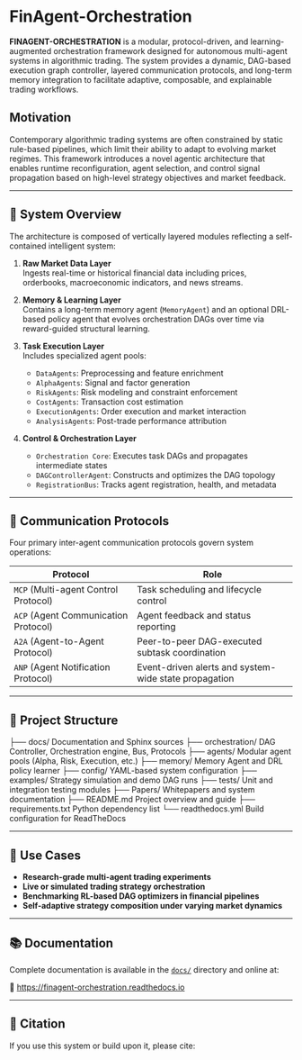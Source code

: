 # FinAgent-Orchestration

**FINAGENT-ORCHESTRATION** is a modular, protocol-driven, and learning-augmented orchestration framework designed for autonomous multi-agent systems in algorithmic trading. The system provides a dynamic, DAG-based execution graph controller, layered communication protocols, and long-term memory integration to facilitate adaptive, composable, and explainable trading workflows.

## Motivation

Contemporary algorithmic trading systems are often constrained by static rule-based pipelines, which limit their ability to adapt to evolving market regimes. This framework introduces a novel agentic architecture that enables runtime reconfiguration, agent selection, and control signal propagation based on high-level strategy objectives and market feedback.

---

## 📐 System Overview

The architecture is composed of vertically layered modules reflecting a self-contained intelligent system:

1. **Raw Market Data Layer**  
   Ingests real-time or historical financial data including prices, orderbooks, macroeconomic indicators, and news streams.

2. **Memory & Learning Layer**  
   Contains a long-term memory agent (`MemoryAgent`) and an optional DRL-based policy agent that evolves orchestration DAGs over time via reward-guided structural learning.

3. **Task Execution Layer**  
   Includes specialized agent pools:  
   - `DataAgents`: Preprocessing and feature enrichment  
   - `AlphaAgents`: Signal and factor generation  
   - `RiskAgents`: Risk modeling and constraint enforcement  
   - `CostAgents`: Transaction cost estimation  
   - `ExecutionAgents`: Order execution and market interaction  
   - `AnalysisAgents`: Post-trade performance attribution

4. **Control & Orchestration Layer**  
   - `Orchestration Core`: Executes task DAGs and propagates intermediate states  
   - `DAGControllerAgent`: Constructs and optimizes the DAG topology  
   - `RegistrationBus`: Tracks agent registration, health, and metadata

---

## 🔗 Communication Protocols

Four primary inter-agent communication protocols govern system operations:

| Protocol | Role |
|----------|------|
| `MCP` (Multi-agent Control Protocol) | Task scheduling and lifecycle control |
| `ACP` (Agent Communication Protocol) | Agent feedback and status reporting |
| `A2A` (Agent-to-Agent Protocol) | Peer-to-peer DAG-executed subtask coordination |
| `ANP` (Agent Notification Protocol) | Event-driven alerts and system-wide state propagation |

---

## 📁 Project Structure
├── docs/                 Documentation and Sphinx sources
├── orchestration/        DAG Controller, Orchestration engine, Bus, Protocols
├── agents/               Modular agent pools (Alpha, Risk, Execution, etc.)
├── memory/               Memory Agent and DRL policy learner
├── config/               YAML-based system configuration
├── examples/             Strategy simulation and demo DAG runs
├── tests/                Unit and integration testing modules
├── Papers/               Whitepapers and system documentation
├── README.md             Project overview and guide
├── requirements.txt      Python dependency list
└── readthedocs.yml       Build configuration for ReadTheDocs

---

## 🧪 Use Cases

- **Research-grade multi-agent trading experiments**  
- **Live or simulated trading strategy orchestration**
- **Benchmarking RL-based DAG optimizers in financial pipelines**
- **Self-adaptive strategy composition under varying market dynamics**

---

## 📚 Documentation

Complete documentation is available in the [`docs/`](docs/) directory and online at:

📘 https://finagent-orchestration.readthedocs.io

---

## 📝 Citation

If you use this system or build upon it, please cite: